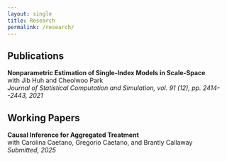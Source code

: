```yaml
---
layout: single
title: Research
permalink: /research/
---
```


## Publications

**Nonparametric Estimation of Single-Index Models in Scale-Space** <br /> with Jib Huh and Cheolwoo Park <br />
*Journal of Statistical Computation and Simulation, vol. 91 (12), pp. 2414--2443, 2021* 

## Working Papers

**Causal Inference for Aggregated Treatment** <br /> with Carolina Caetano, Gregorio Caetano, and Brantly Callaway <br /> 
*Submitted, 2025*
